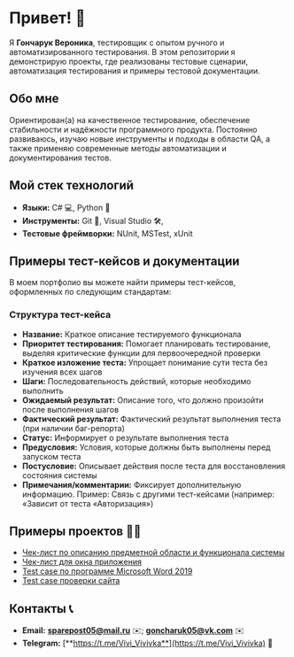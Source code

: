 # Привет! 👋

Я **Гончарук Вероника**, тестировщик с опытом ручного и автоматизированного тестирования. В этом репозитории я демонстрирую проекты, где реализованы тестовые сценарии, автоматизация тестирования и примеры тестовой документации.

## Обо мне

Ориентирован(а) на качественное тестирование, обеспечение стабильности и надёжности программного продукта. Постоянно развиваюсь, изучаю новые инструменты и подходы в области QA, а также применяю современные методы автоматизации и документирования тестов.

## Мой стек технологий

- **Языки:** C# 💻, Python 🐍
- **Инструменты:** Git 🔀, Visual Studio 🛠️, 
- **Тестовые фреймворки:** NUnit, MSTest, xUnit

## Примеры тест-кейсов и документации

В моем портфолио вы можете найти примеры тест-кейсов, оформленных по следующим стандартам:

### Структура тест-кейса

- **Название:** Краткое описание тестируемого функционала
- **Приоритет тестирования:** Помогает планировать тестирование, выделяя критические функции для первоочередной проверки
- **Краткое изложение теста:** Упрощает понимание сути теста без изучения всех шагов
- **Шаги:** Последовательность действий, которые необходимо выполнить
- **Ожидаемый результат:** Описание того, что должно произойти после выполнения шагов
- **Фактический результат:** Фактический результат выполнения теста (при наличии баг-репорта)
- **Статус:** Информирует о результате выполнения теста
- **Предусловия:** Условия, которые должны быть выполнены перед запуском теста
- **Постусловие:** Описывает действия после теста для восстановления состояния системы
- **Примечания/комментарии:** Фиксирует дополнительную информацию. Пример: Связь с другими тест-кейсами (например: «Зависит от теста «Авторизация»)


## Примеры проектов 👨‍💻

- [Чек-лист по описанию предметной области и функционала системы](https://github.com/Vivivka/Vivivka/blob/main/%D0%A7%D0%B5%D0%BA-%D0%BB%D0%B8%D1%81%D1%82%20%D0%BF%D0%BE%20%D0%BE%D0%BF%D0%B8%D1%81%D0%B0%D0%BD%D0%B8%D1%8E%20%D0%BF%D1%80%D0%B5%D0%B4%D0%BC%D0%B5%D1%82%D0%BD%D0%BE%D0%B9%20%D0%BE%D0%B1%D0%BB%D0%B0%D1%81%D1%82%D0%B8%20%D0%B8%20%D1%84%D1%83%D0%BD%D0%BA%D1%86%D0%B8%D0%BE%D0%BD%D0%B0%D0%BB%D0%B0%20%D1%81%D0%B8%D1%81%D1%82%D0%B5%D0%BC%D1%8B%20.docx)
- [Чек-лист для окна приложения](https://github.com/Vivivka/Vivivka/blob/main/%D0%A7%D0%B5%D0%BA-%D0%BB%D0%B8%D1%81%D1%82%20%D0%B4%D0%BB%D1%8F%20%D0%BE%D0%BA%D0%BD%D0%B0%20%D0%BF%D1%80%D0%B8%D0%BB%D0%BE%D0%B6%D0%B5%D0%BD%D0%B8%D1%8F.docx)
- [Test case по программе Microsoft Word 2019](https://github.com/Vivivka/Vivivka/blob/main/Test%20case%20%D0%BF%D0%BE%20%D0%BF%D1%80%D0%BE%D0%B3%D1%80%D0%B0%D0%BC%D0%BC%D0%B5%20Microsoft%20Word%202019.docx)
- [Test case проверки сайта](https://github.com/Vivivka/Vivivka/blob/main/Test%20case%20%D0%BF%D1%80%D0%BE%D0%B2%D0%B5%D1%80%D0%BA%D0%B8%20%D1%81%D0%B0%D0%B9%D1%82%D0%B0.docx)

## Контакты 📞

- **Email:** [**sparepost05@mail.ru**](mailto:sparepost05@mail.ru) ✉️; [**goncharuk05@vk.com**](mailto:goncharuk05@vk.com) ✉️
- **Telegram:** [**https://t.me/Vivi_Vivivka**](https://t.me/Vivi_Vivivka) 💬
